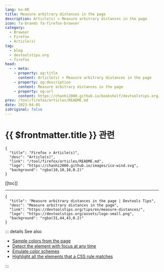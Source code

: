 ```yaml
---
lang: ko-KR
title: Measure arbitrary distances in the page
description: Article(s) > Measure arbitrary distances in the page
icon: fa-brands fa-firefox-browser
category: 
  - Browser
  - Firefox
  - Article(s)
tag: 
  - blog
  - devtoolstips.org
  - firefox
head:  
  - - meta:
    - property: og:title
      content: Article(s) > Measure arbitrary distances in the page
    - property: og:description
      content: Measure arbitrary distances in the page
    - property: og:url
      content: https://chanhi2000.github.io/bookshelf/devtoolstips.org/measure-distances.html
prev: /tool/firefox/articles/README.md
date: 2023-04-05
isOriginal: false
---
```


# {{ $frontmatter.title }} 관련

```component VPCard
{
  "title": "Firefox > Article(s)",
  "desc": "Article(s)",
  "link": "/tool/firefox/articles/README.md",
  "logo": "https://chanhi2000.github.io/images/ico-wind.svg",
  "background": "rgba(10,10,10,0.2)"
}
```

[[toc]]

---

```component VPCard
{
  "title": "Measure arbitrary distances in the page | Devtools Tips",
  "desc": "Measure arbitrary distances in the page",
  "link": "https://devtoolstips.org/tips/en/measure-distances/",
  "logo": "https://devtoolstips.org/assets/logo-small.png",
  "background": "rgba(31,44,43,0.2)"
}
```

<!-- TODO:  작성 -->

::: details See also

- [Sample colors from the page](https://devtoolstips.org/tips/en/sample-colors-from-the-page) <!-- TODO: add VPCard -->
- [Detect the element with focus at any time](https://devtoolstips.org/tips/en/track-focused-element) <!-- TODO: add VPCard -->
- [Emulate color schemes](https://devtoolstips.org/tips/en/emulate-color-schemes) <!-- TODO: add VPCard -->
- [Highlight all the elements that a CSS rule matches](https://devtoolstips.org/tips/en/highlight-matching-elements) <!-- TODO: add VPCard -->

:::
